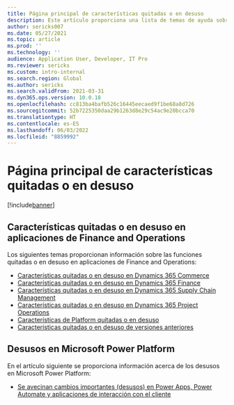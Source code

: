 ```yaml
---
title: Página principal de características quitadas o en desuso
description: Este artículo proporciona una lista de temas de ayuda sobre funciones quitadas o en desuso en aplicaciones de finanzas y operaciones.
author: sericks007
ms.date: 05/27/2021
ms.topic: article
ms.prod: ''
ms.technology: ''
audience: Application User, Developer, IT Pro
ms.reviewer: sericks
ms.custom: intro-internal
ms.search.region: Global
ms.author: sericks
ms.search.validFrom: 2021-03-31
ms.dyn365.ops.version: 10.0.18
ms.openlocfilehash: cc813ba4bafb526c16445eecaed9f1be68a8d726
ms.sourcegitcommit: 52b7225350daa29b1263d8e29c54ac9e20bcca70
ms.translationtype: HT
ms.contentlocale: es-ES
ms.lasthandoff: 06/03/2022
ms.locfileid: "8859992"
---
```

# <a name="removed-or-deprecated-features-home-page"></a>Página principal de características quitadas o en desuso

[!include[banner](../includes/banner.md)]

## <a name="removed-or-deprecated-features-in-finance-and-operations-apps"></a>Características quitadas o en desuso en aplicaciones de Finance and Operations
Los siguientes temas proporcionan información sobre las funciones quitadas o en desuso en aplicaciones de Finance and Operations:

- [Características quitadas o en desuso en Dynamics 365 Commerce](../../../commerce/get-started/removed-deprecated-features-commerce.md)
- [Características quitadas o en desuso en Dynamics 365 Finance](../../../finance/get-started/removed-deprecated-features-finance.md)
- [Características quitadas o en desuso en Dynamics 365 Supply Chain Management](../../../supply-chain/get-started/removed-deprecated-features-scm-updates.md)
- [Características quitadas o en desuso en Dynamics 365 Project Operations](/dynamics365/project-operations/whats-new/removed-depreciated-features-project)
- [Características de Platform quitadas o en desuso](../../dev-itpro/get-started/removed-deprecated-features-platform-updates.md)
- [Características quitadas o en desuso de versiones anteriores](../../dev-itpro/migration-upgrade/deprecated-features.md)

## <a name="deprecations-in-the-microsoft-power-platform"></a>Desusos en Microsoft Power Platform
En el artículo siguiente se proporciona información acerca de los desusos en Microsoft Power Platform:

- [Se avecinan cambios importantes (desusos) en Power Apps, Power Automate y aplicaciones de interacción con el cliente](/power-platform/important-changes-coming)
